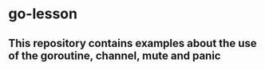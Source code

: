 # go-lesson

## This repository contains examples about the use of the goroutine, channel, mute and panic
